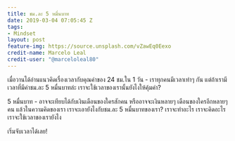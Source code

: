 ```yaml
---
title: ชม.ละ 5 หมื่นบาท
date: 2019-03-04 07:05:45 Z
tags:
- Mindset
layout: post
feature-img: https://source.unsplash.com/vZawEq0Eexo
credit-name: Marcelo Leal
credit-user: "@marceloleal80"
---
```


เมื่อวานได้อ่านแนวคิดเรื่องเวลากับคุณค่าของ 24 ชม.ใน 1 วัน - เราทุกคนมีเวลาเท่าๆ กัน แต่ถ้าเรามีเวลาที่มีค่าชม.ละ 5 หมื่นบาทล่ะ เราจะใช้เวลาของเรานั้นยังไงให้คุ้มค่า?

5 หมื่นบาท - อาจจะเทียบได้กับเงินเดือนของใครสักคน หรืออาจจะเงินหลายๆ เดือนของใครอีกหลายๆ คน แล้วในความคิดของเรา เราจะเอายังไงกับชม.ละ 5 หมื่นบาทของเรา? เราจะทำอะไร เราจะคิดอะไร เราจะใช้เวลาของเรายังไง

เริ่มจับเวลาได้เลย!
